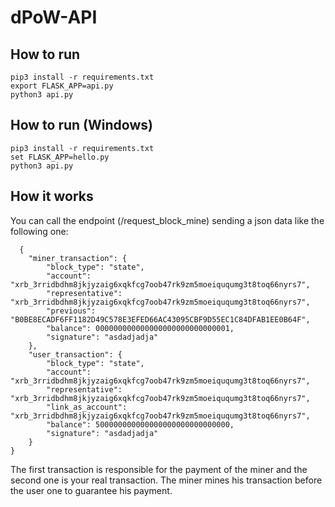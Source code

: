 # dPoW-API

## How to run

    pip3 install -r requirements.txt
    export FLASK_APP=api.py
    python3 api.py

## How to run (Windows)

    pip3 install -r requirements.txt
    set FLASK_APP=hello.py
    python3 api.py

## How it works

You can call the endpoint (/request_block_mine) sending a json data like the following one:

      {
        "miner_transaction": {
            "block_type": "state",
            "account": "xrb_3rridbdhm8jkjyzaig6xqkfcg7oob47rk9zm5moeiququmg3t8toq66nyrs7",
            "representative": "xrb_3rridbdhm8jkjyzaig6xqkfcg7oob47rk9zm5moeiququmg3t8toq66nyrs7",
            "previous": "B0BE8ECADF6FF1182D49C578E3EFED66AC43095CBF9D55EC1C84DFAB1EE0B64F",
            "balance": 000000000000000000000000000001,
            "signature": "asdadjadja"
        },
        "user_transaction": {
            "block_type": "state",
            "account": "xrb_3rridbdhm8jkjyzaig6xqkfcg7oob47rk9zm5moeiququmg3t8toq66nyrs7",
            "representative": "xrb_3rridbdhm8jkjyzaig6xqkfcg7oob47rk9zm5moeiququmg3t8toq66nyrs7",
            "link_as_account": "xrb_3rridbdhm8jkjyzaig6xqkfcg7oob47rk9zm5moeiququmg3t8toq66nyrs7",
            "balance": 500000000000000000000000000000,
            "signature": "asdadjadja"
        }
    }	
    
   The first transaction is responsible for the payment of the miner and the second one is your real transaction. The miner mines his transaction before the user one to guarantee his payment.
    

